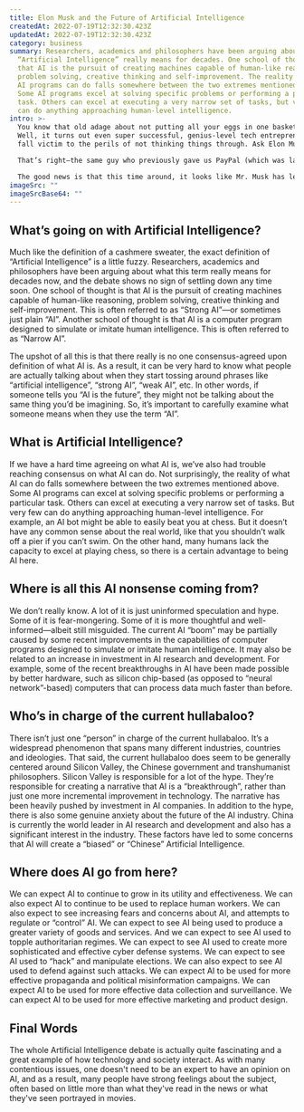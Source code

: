 ```yaml
---
title: Elon Musk and the Future of Artificial Intelligence
createdAt: 2022-07-19T12:32:30.423Z
updatedAt: 2022-07-19T12:32:30.423Z
category: business
summary: Researchers, academics and philosophers have been arguing about what
  “Artificial Intelligence” really means for decades. One school of thought is
  that AI is the pursuit of creating machines capable of human-like reasoning,
  problem solving, creative thinking and self-improvement. The reality of what
  AI programs can do falls somewhere between the two extremes mentioned above.
  Some AI programs excel at solving specific problems or performing a particular
  task. Others can excel at executing a very narrow set of tasks, but very few
  can do anything approaching human-level intelligence.
intro: >-
  You know that old adage about not putting all your eggs in one basket?
  Well, it turns out even super successful, genius-level tech entrepreneurs can
  fall victim to the perils of not thinking things through. Ask Elon Musk. 

  That’s right—the same guy who previously gave us PayPal (which was later succeeded by and then purchased by ), Tesla Motors, SolarCity and SpaceX has now been left holding the bag on another one of his ventures: Artificial Intelligence firm “Neuralink”. 

  The good news is that this time around, it looks like Mr. Musk has learned from his past mistakes and will be getting back on track soon enough. But until then, let’s take a moment to review all the recent drama with Artificial Intelligence, as well as what we can expect from AI in the future…
imageSrc: ""
imageSrcBase64: ""
---
```


## What’s going on with Artificial Intelligence?

Much like the definition of a cashmere sweater, the exact definition of “Artificial Intelligence” is a little fuzzy. Researchers, academics and philosophers have been arguing about what this term really means for decades now, and the debate shows no sign of settling down any time soon.
One school of thought is that AI is the pursuit of creating machines capable of human-like reasoning, problem solving, creative thinking and self-improvement. This is often referred to as “Strong AI”—or sometimes just plain “AI”.
Another school of thought is that AI is a computer program designed to simulate or imitate human intelligence. This is often referred to as “Narrow AI”.

The upshot of all this is that there really is no one consensus-agreed upon definition of what AI is. As a result, it can be very hard to know what people are actually talking about when they start tossing around phrases like “artificial intelligence”, “strong AI”, “weak AI”, etc. 
In other words, if someone tells you “AI is the future”, they might not be talking about the same thing you’d be imagining. So, it’s important to carefully examine what someone means when they use the term “AI”.

## What is Artificial Intelligence?

If we have a hard time agreeing on what AI is, we’ve also had trouble reaching consensus on what AI can do.
Not surprisingly, the reality of what AI can do falls somewhere between the two extremes mentioned above.
Some AI programs can excel at solving specific problems or performing a particular task. Others can excel at executing a very narrow set of tasks. But very few can do anything approaching human-level intelligence.
For example, an AI bot might be able to easily beat you at chess. But it doesn’t have any common sense about the real world, like that you shouldn’t walk off a pier if you can’t swim.
On the other hand, many humans lack the capacity to excel at playing chess, so there is a certain advantage to being AI here.

## Where is all this AI nonsense coming from?

We don’t really know. A lot of it is just uninformed speculation and hype. Some of it is fear-mongering.
Some of it is more thoughtful and well-informed—albeit still misguided.
The current AI “boom” may be partially caused by some recent improvements in the capabilities of computer programs designed to simulate or imitate human intelligence. It may also be related to an increase in investment in AI research and development.
For example, some of the recent breakthroughs in AI have been made possible by better hardware, such as silicon chip-based (as opposed to “neural network”-based) computers that can process data much faster than before.

## Who’s in charge of the current hullabaloo?

There isn’t just one “person” in charge of the current hullabaloo. It’s a widespread phenomenon that spans many different industries, countries and ideologies.
That said, the current hullabaloo does seem to be generally centered around Silicon Valley, the Chinese government and transhumanist philosophers.
Silicon Valley is responsible for a lot of the hype. They’re responsible for creating a narrative that AI is a “breakthrough”, rather than just one more incremental improvement in technology. The narrative has been heavily pushed by investment in AI companies.
In addition to the hype, there is also some genuine anxiety about the future of the AI industry. China is currently the world leader in AI research and development and also has a significant interest in the industry.
These factors have led to some concerns that AI will create a “biased” or “Chinese” Artificial Intelligence.

## Where does AI go from here?

We can expect AI to continue to grow in its utility and effectiveness. We can also expect AI to continue to be used to replace human workers.
We can also expect to see increasing fears and concerns about AI, and attempts to regulate or “control” AI.
We can expect to see AI being used to produce a greater variety of goods and services. And we can expect to see AI used to topple authoritarian regimes.
We can expect to see AI used to create more sophisticated and effective cyber defense systems.
We can expect to see AI used to “hack” and manipulate elections. We can also expect to see AI used to defend against such attacks.
We can expect AI to be used for more effective propaganda and political misinformation campaigns.
We can expect AI to be used for more effective data collection and surveillance.
We can expect AI to be used for more effective marketing and product design.

## Final Words

The whole Artificial Intelligence debate is actually quite fascinating and a great example of how technology and society interact. As with many contentious issues, one doesn't need to be an expert to have an opinion on AI, and as a result, many people have strong feelings about the subject, often based on little more than what they've read in the news or what they've seen portrayed in movies.
